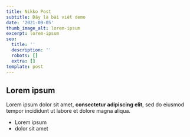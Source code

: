 ```yaml
---
title: Nikko Post
subtitle: Đây là bài viết demo
date: '2021-09-05'
thumb_image_alt: lorem-ipsum
excerpt: lorem-ipsum
seo:
  title: ''
  description: ''
  robots: []
  extra: []
template: post
---
```

## Lorem ipsum

Lorem ipsum dolor sit amet, **consectetur adipiscing elit**, sed do eiusmod tempor incididunt ut labore et dolore magna aliqua.

- Lorem ipsum
- dolor sit amet